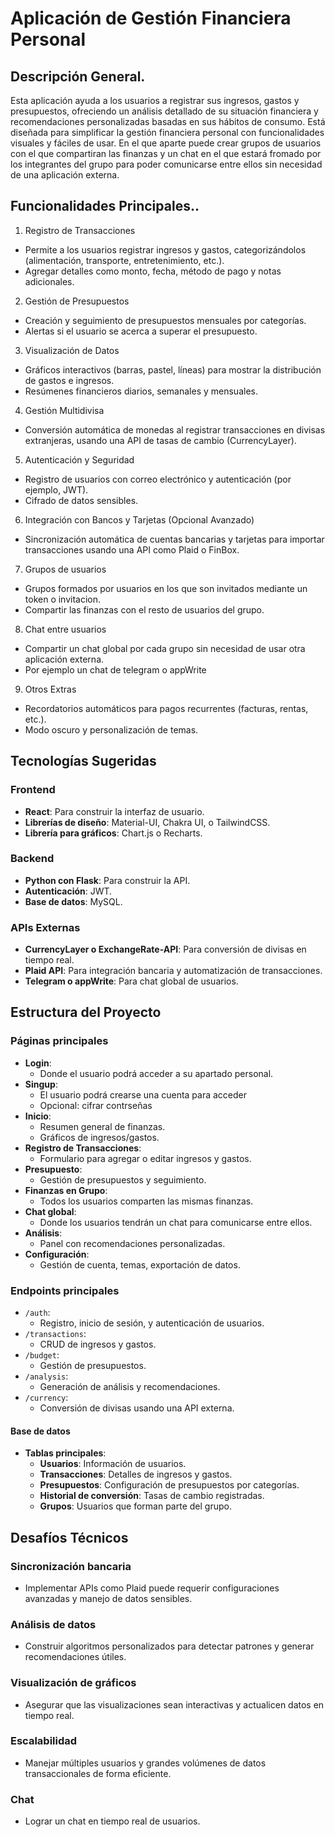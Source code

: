 # Aplicación de Gestión Financiera Personal

## Descripción General.

Esta aplicación ayuda a los usuarios a registrar sus ingresos, gastos y presupuestos, ofreciendo un análisis detallado de su situación financiera y recomendaciones personalizadas basadas en sus hábitos de consumo. Está diseñada para simplificar la gestión financiera personal con funcionalidades visuales y fáciles de usar.
En el que aparte puede crear grupos de usuarios con el que compartiran las finanzas y un chat en el que estará fromado por los integrantes del grupo para poder comunicarse entre ellos sin necesidad de una aplicación externa.

## Funcionalidades Principales..

1. Registro de Transacciones

- Permite a los usuarios registrar ingresos y gastos, categorizándolos (alimentación, transporte, entretenimiento, etc.).
- Agregar detalles como monto, fecha, método de pago y notas adicionales.

2. Gestión de Presupuestos

- Creación y seguimiento de presupuestos mensuales por categorías.
- Alertas si el usuario se acerca a superar el presupuesto.

3. Visualización de Datos

- Gráficos interactivos (barras, pastel, líneas) para mostrar la distribución de gastos e ingresos.
- Resúmenes financieros diarios, semanales y mensuales.

4. Gestión Multidivisa

- Conversión automática de monedas al registrar transacciones en divisas extranjeras, usando una API de tasas de cambio (CurrencyLayer).

5. Autenticación y Seguridad

- Registro de usuarios con correo electrónico y autenticación (por ejemplo, JWT).
- Cifrado de datos sensibles.

6. Integración con Bancos y Tarjetas (Opcional Avanzado)

- Sincronización automática de cuentas bancarias y tarjetas para importar transacciones usando una API como Plaid o FinBox.

7. Grupos de usuarios

- Grupos formados por usuarios en los que son invitados mediante un token o invitacion.
- Compartir las finanzas con el resto de usuarios del grupo.

8. Chat entre usuarios

- Compartir un chat global por cada grupo sin necesidad de usar otra aplicación externa.
- Por ejemplo un chat de telegram o appWrite

9. Otros Extras

- Recordatorios automáticos para pagos recurrentes (facturas, rentas, etc.).
- Modo oscuro y personalización de temas.

## Tecnologías Sugeridas

### Frontend

- **React**: Para construir la interfaz de usuario.
- **Librerías de diseño**: Material-UI, Chakra UI, o TailwindCSS.
- **Librería para gráficos**: Chart.js o Recharts.

### Backend

- **Python con Flask**: Para construir la API.
- **Autenticación**: JWT.
- **Base de datos**: MySQL.

### APIs Externas

- **CurrencyLayer o ExchangeRate-API**: Para conversión de divisas en tiempo real.
- **Plaid API**: Para integración bancaria y automatización de transacciones.
- **Telegram o appWrite**: Para chat global de usuarios.

## Estructura del Proyecto

### Páginas principales

- **Login**:
  - Donde el usuario podrá acceder a su apartado personal.
- **Singup**:
  - El usuario podrá crearse una cuenta para acceder
  - Opcional: cifrar contrseñas
- **Inicio**:
  - Resumen general de finanzas.
  - Gráficos de ingresos/gastos.
- **Registro de Transacciones**:
  - Formulario para agregar o editar ingresos y gastos.
- **Presupuesto**:
  - Gestión de presupuestos y seguimiento.
- **Finanzas en Grupo**:
  - Todos los usuarios comparten las mismas finanzas.
- **Chat global**:
  - Donde los usuarios tendrán un chat para comunicarse entre ellos.
- **Análisis**:
  - Panel con recomendaciones personalizadas.
- **Configuración**:
  - Gestión de cuenta, temas, exportación de datos.

### Endpoints principales

- `/auth`:
  - Registro, inicio de sesión, y autenticación de usuarios.
- `/transactions`:
  - CRUD de ingresos y gastos.
- `/budget`:
  - Gestión de presupuestos.
- `/analysis`:
  - Generación de análisis y recomendaciones.
- `/currency`:
  - Conversión de divisas usando una API externa.

#### Base de datos

- **Tablas principales**:
  - **Usuarios**: Información de usuarios.
  - **Transacciones**: Detalles de ingresos y gastos.
  - **Presupuestos**: Configuración de presupuestos por categorías.
  - **Historial de conversión**: Tasas de cambio registradas.
  - **Grupos**: Usuarios que forman parte del grupo.

## Desafíos Técnicos

### Sincronización bancaria

- Implementar APIs como Plaid puede requerir configuraciones avanzadas y manejo de datos sensibles.

### Análisis de datos

- Construir algoritmos personalizados para detectar patrones y generar recomendaciones útiles.

### Visualización de gráficos

- Asegurar que las visualizaciones sean interactivas y actualicen datos en tiempo real.

### Escalabilidad

- Manejar múltiples usuarios y grandes volúmenes de datos transaccionales de forma eficiente.

### Chat

- Lograr un chat en tiempo real de usuarios.
